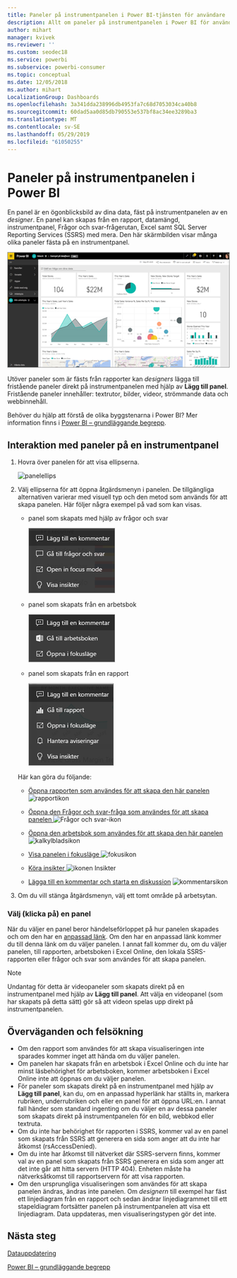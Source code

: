 ```yaml
---
title: Paneler på instrumentpanelen i Power BI-tjänsten för användare
description: Allt om paneler på instrumentpanelen i Power BI för användare. Detta inkluderar paneler som skapas från SQL Server Reporting Services (SSRS).
author: mihart
manager: kvivek
ms.reviewer: ''
ms.custom: seodec18
ms.service: powerbi
ms.subservice: powerbi-consumer
ms.topic: conceptual
ms.date: 12/05/2018
ms.author: mihart
LocalizationGroup: Dashboards
ms.openlocfilehash: 3a341dda238996db4953fa7c68d7053034ca40b8
ms.sourcegitcommit: 60dad5aa0d85db790553e537bf8ac34ee3289ba3
ms.translationtype: MT
ms.contentlocale: sv-SE
ms.lasthandoff: 05/29/2019
ms.locfileid: "61050255"
---
```

# <a name="dashboard-tiles-in-power-bi"></a>Paneler på instrumentpanelen i Power BI
En panel är en ögonblicksbild av dina data, fäst på instrumentpanelen av en *designer*. En panel kan skapas från en rapport, datamängd, instrumentpanel, Frågor och svar-frågerutan, Excel samt SQL Server Reporting Services (SSRS) med mera.  Den här skärmbilden visar många olika paneler fästa på en instrumentpanel.

![Power BI-instrumentpanel](./media/end-user-tiles/power-bi-dashboard.png)


Utöver paneler som är fästs från rapporter kan *designers* lägga till fristående paneler direkt på instrumentpanelen med hjälp av **Lägg till panel**. Fristående paneler innehåller: textrutor, bilder, videor, strömmande data och webbinnehåll.

Behöver du hjälp att förstå de olika byggstenarna i Power BI?  Mer information finns i [Power BI – grundläggande begrepp](end-user-basic-concepts.md).


## <a name="interacting-with-tiles-on-a-dashboard"></a>Interaktion med paneler på en instrumentpanel

1. Hovra över panelen för att visa ellipserna.
   
    ![panelellips](./media/end-user-tiles/ellipses_new.png)
2. Välj ellipserna för att öppna åtgärdsmenyn i panelen. De tillgängliga alternativen varierar med visuell typ och den metod som används för att skapa panelen. Här följer några exempel på vad som kan visas.

    - panel som skapats med hjälp av frågor och svar
   
        ![ellipsikon](./media/end-user-tiles/power-bi-menu1.png)

    - panel som skapats från en arbetsbok
   
        ![ellipsikon](./media/end-user-tiles/power-bi-menu2.png)

    - panel som skapats från en rapport
   
        ![ellipsikon](./media/end-user-tiles/power-bi-menu3.png)
   
    Här kan göra du följande:
   
   * [Öppna rapporten som användes för att skapa den här panelen ](end-user-reports.md) ![rapportikon](./media/end-user-tiles/chart-icon.jpg)  
   
   * [Öppna den Frågor och svar-fråga som användes för att skapa panelen ](end-user-reports.md) ![Frågor och svar-ikon](./media/end-user-tiles/qna-icon.png)  
   

   * [Öppna den arbetsbok som användes för att skapa den här panelen ](end-user-reports.md) ![kalkylbladsikon](./media/end-user-tiles/power-bi-open-worksheet.png)  
    * [Visa panelen i fokusläge ](end-user-focus.md) ![fokusikon](./media/end-user-tiles/fullscreen-icon.jpg)  
     * [Köra insikter ](end-user-insights.md) ![ikonen Insikter](./media/end-user-tiles/power-bi-insights.png)
    * [Lägga till en kommentar och starta en diskussion](end-user-comment.md)  ![kommentarsikon](./media/end-user-tiles/comment-icons.png)

3. Om du vill stänga åtgärdsmenyn, välj ett tomt område på arbetsytan.

### <a name="select-click-a-tile"></a>Välj (klicka på) en panel
När du väljer en panel beror händelseförloppet på hur panelen skapades och om den har en [anpassad länk](../service-dashboard-edit-tile.md). Om den har en anpassad länk kommer du till denna länk om du väljer panelen. I annat fall kommer du, om du väljer panelen, till rapporten, arbetsboken i Excel Online, den lokala SSRS-rapporten eller frågor och svar som användes för att skapa panelen.

> [!NOTE]
> Undantag för detta är videopaneler som skapats direkt på en instrumentpanel med hjälp av **Lägg till panel**. Att välja en videopanel (som har skapats på detta sätt) gör så att videon spelas upp direkt på instrumentpanelen.   
> 
> 

## <a name="considerations-and-troubleshooting"></a>Överväganden och felsökning
* Om den rapport som användes för att skapa visualiseringen inte sparades kommer inget att hända om du väljer panelen.
* Om panelen har skapats från en arbetsbok i Excel Online och du inte har minst läsbehörighet för arbetsboken, kommer arbetsboken i Excel Online inte att öppnas om du väljer panelen.
* För paneler som skapats direkt på en instrumentpanel med hjälp av **Lägg till panel**, kan du, om en anpassad hyperlänk har ställts in, markera rubriken, underrubriken och eller en panel för att öppna URL:en.  I annat fall händer som standard ingenting om du väljer en av dessa paneler som skapats direkt på instrumentpanelen för en bild, webbkod eller textruta.
* Om du inte har behörighet för rapporten i SSRS, kommer val av en panel som skapats från SSRS att generera en sida som anger att du inte har åtkomst (rsAccessDenied).
* Om du inte har åtkomst till nätverket där SSRS-servern finns, kommer val av en panel som skapats från SSRS generera en sida som anger att det inte går att hitta servern (HTTP 404). Enheten måste ha nätverksåtkomst till rapportservern för att visa rapporten.
* Om den ursprungliga visualiseringen som användes för att skapa panelen ändras, ändras inte panelen.  Om *designern* till exempel har fäst ett linjediagram från en rapport och sedan ändrar linjediagrammet till ett stapeldiagram fortsätter panelen på instrumentpanelen att visa ett linjediagram. Data uppdateras, men visualiseringstypen gör det inte.

## <a name="next-steps"></a>Nästa steg
[Datauppdatering](../refresh-data.md)

[Power BI – grundläggande begrepp](end-user-basic-concepts.md)
